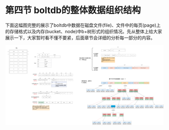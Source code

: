 # 第四节 boltdb的整体数据组织结构

下面这幅图完整的展示了boltdb中数据在磁盘文件\(file\)、文件中的每页\(page\)上的存储格式以及内存\(bucket、node\)中b+树形式的组织情况。先从整体上给大家展示一下，大家暂时看不懂不要紧，后面章节会详细的分析每一部分的内容。

![../imgs/boltdb&#x6838;&#x5FC3;&#x6E90;&#x7801;&#x5206;&#x6790;.png](../.gitbook/assets/boltdb核心源码分析.png)


